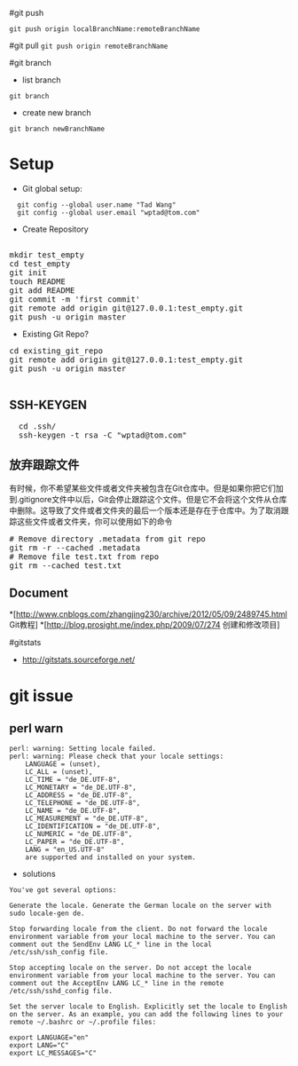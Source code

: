 #git push

`git push origin localBranchName:remoteBranchName`

#git pull
`git push origin remoteBranchName`

#git branch

* list branch 

`git branch`

* create new branch 

`git branch newBranchName`



# Setup

* Git global setup:

```
  git config --global user.name "Tad Wang"
  git config --global user.email "wptad@tom.com"
```

* Create Repository

<pre>

mkdir test_empty
cd test_empty
git init
touch README
git add README
git commit -m 'first commit'
git remote add origin git@127.0.0.1:test_empty.git
git push -u origin master
</pre>

* Existing Git Repo?

<pre>
cd existing_git_repo
git remote add origin git@127.0.0.1:test_empty.git
git push -u origin master

</pre>

## SSH-KEYGEN
<pre>
  cd .ssh/
  ssh-keygen -t rsa -C "wptad@tom.com"
</pre>

## 放弃跟踪文件


有时候，你不希望某些文件或者文件夹被包含在Git仓库中。但是如果你把它们加到.gitignore文件中以后，Git会停止跟踪这个文件。但是它不会将这个文件从仓库中删除。这导致了文件或者文件夹的最后一个版本还是存在于仓库中。为了取消跟踪这些文件或者文件夹，你可以使用如下的命令

<pre>
# Remove directory .metadata from git repo
git rm -r --cached .metadata
# Remove file test.txt from repo
git rm --cached test.txt
</pre>

## Document
*[http://www.cnblogs.com/zhangjing230/archive/2012/05/09/2489745.html Git教程]
*[http://blog.prosight.me/index.php/2009/07/274 创建和修改项目]


#gitstats


* <http://gitstats.sourceforge.net/>




# git issue

## perl warn

```
perl: warning: Setting locale failed.
perl: warning: Please check that your locale settings:
    LANGUAGE = (unset),
    LC_ALL = (unset),
    LC_TIME = "de_DE.UTF-8",
    LC_MONETARY = "de_DE.UTF-8",
    LC_ADDRESS = "de_DE.UTF-8",
    LC_TELEPHONE = "de_DE.UTF-8",
    LC_NAME = "de_DE.UTF-8",
    LC_MEASUREMENT = "de_DE.UTF-8",
    LC_IDENTIFICATION = "de_DE.UTF-8",
    LC_NUMERIC = "de_DE.UTF-8",
    LC_PAPER = "de_DE.UTF-8",
    LANG = "en_US.UTF-8"
    are supported and installed on your system.

```

* solutions

```
You've got several options:

Generate the locale. Generate the German locale on the server with sudo locale-gen de.

Stop forwarding locale from the client. Do not forward the locale environment variable from your local machine to the server. You can comment out the SendEnv LANG LC_* line in the local /etc/ssh/ssh_config file.

Stop accepting locale on the server. Do not accept the locale environment variable from your local machine to the server. You can comment out the AcceptEnv LANG LC_* line in the remote /etc/ssh/sshd_config file.

Set the server locale to English. Explicitly set the locale to English on the server. As an example, you can add the following lines to your remote ~/.bashrc or ~/.profile files:

export LANGUAGE="en"
export LANG="C"
export LC_MESSAGES="C"

```